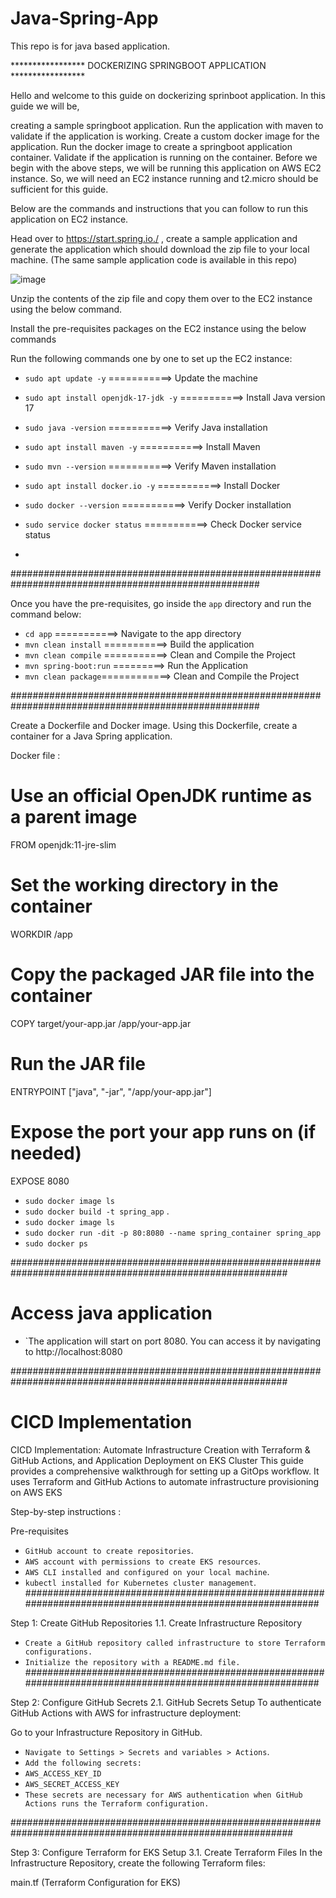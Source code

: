 # Java-Spring-App
This repo is for java based application.

***************** DOCKERIZING SPRINGBOOT APPLICATION *****************

Hello and welcome to this guide on dockerizing sprinboot application. In this guide we will be,

creating a sample springboot application.
Run the application with maven to validate if the application is working.
Create a custom docker image for the application.
Run the docker image to create a springboot application container.
Validate if the application is running on the container.
Before we begin with the above steps, we will be running this application on AWS EC2 instance. So, we will need an EC2 instance running and t2.micro should be sufficient for this guide.

Below are the commands and instructions that you can follow to run this application on EC2 instance.

Head over to https://start.spring.io./ , create a sample application and generate the application which should download the zip file to your local machine. (The same sample application code is available in this repo)


![image](https://github.com/user-attachments/assets/7ce1c8d6-a5f9-4a3a-a66c-a0e59733cebd)


Unzip the contents of the zip file and copy them over to the EC2 instance using the below command.

Install the pre-requisites packages on the EC2 instance using the below commands

Run the following commands one by one to set up the EC2 instance:

- `sudo apt update -y` ===========> Update the machine
- `sudo apt install openjdk-17-jdk -y` ===========> Install Java version 17
- `sudo java -version` ===========> Verify Java installation
- `sudo apt install maven -y` ===========> Install Maven
- `sudo mvn --version` ===========> Verify Maven installation
- `sudo apt install docker.io -y` ===========> Install Docker
- `sudo docker --version` ===========> Verify Docker installation
- `sudo service docker status` ===========> Check Docker service status

- 
#####################################################################################################


Once you have the pre-requisites, go inside the `app` directory and run the command below:

- `cd app` ===========> Navigate to the app directory
- `mvn clean install` ===========> Build the application
- `mvn clean compile` ===========> Clean and Compile the Project
- `mvn spring-boot:run` =========> Run the Application
- `mvn clean package`============> Clean and Compile the Project

#####################################################################################################


Create a Dockerfile and Docker image. Using this Dockerfile, create a container for a Java Spring application.

Docker file :

# Use an official OpenJDK runtime as a parent image
FROM openjdk:11-jre-slim

# Set the working directory in the container
WORKDIR /app

# Copy the packaged JAR file into the container
COPY target/your-app.jar /app/your-app.jar

# Run the JAR file
ENTRYPOINT ["java", "-jar", "/app/your-app.jar"]

# Expose the port your app runs on (if needed)
EXPOSE 8080


- `sudo docker image ls`
- `sudo docker build -t spring_app` .
- `sudo docker image ls`
- `sudo docker run -dit -p 80:8080 --name spring_container spring_app`
- `sudo docker ps`


##########################################################################################################

# Access java application 

- `The application will start on port 8080. You can access it by navigating to http://localhost:8080

##########################################################################################################

# CICD Implementation

CICD Implementation: Automate Infrastructure Creation with Terraform & GitHub Actions, and Application Deployment on EKS Cluster
This guide provides a comprehensive walkthrough for setting up a GitOps workflow. It uses Terraform and GitHub Actions to automate infrastructure provisioning on AWS EKS

Step-by-step instructions :

Pre-requisites
- `GitHub account to create repositories`.
- `AWS account with permissions to create EKS resources`.
- `AWS CLI installed and configured on your local machine`.
- `kubectl installed for Kubernetes cluster management`.
###########################################################################################################

Step 1: Create GitHub Repositories
1.1. Create Infrastructure Repository
- `Create a GitHub repository called infrastructure to store Terraform configurations.`
- `Initialize the repository with a README.md file.`
###########################################################################################################

Step 2: Configure GitHub Secrets
2.1. GitHub Secrets Setup
To authenticate GitHub Actions with AWS for infrastructure deployment:

Go to your Infrastructure Repository in GitHub.
- `Navigate to Settings > Secrets and variables > Actions`.
- `Add the following secrets:`
- `AWS_ACCESS_KEY_ID`
- `AWS_SECRET_ACCESS_KEY`
- `These secrets are necessary for AWS authentication when GitHub Actions runs the Terraform configuration.`

###########################################################################################################

Step 3: Configure Terraform for EKS Setup
3.1. Create Terraform Files
In the Infrastructure Repository, create the following Terraform files:

main.tf (Terraform Configuration for EKS)




